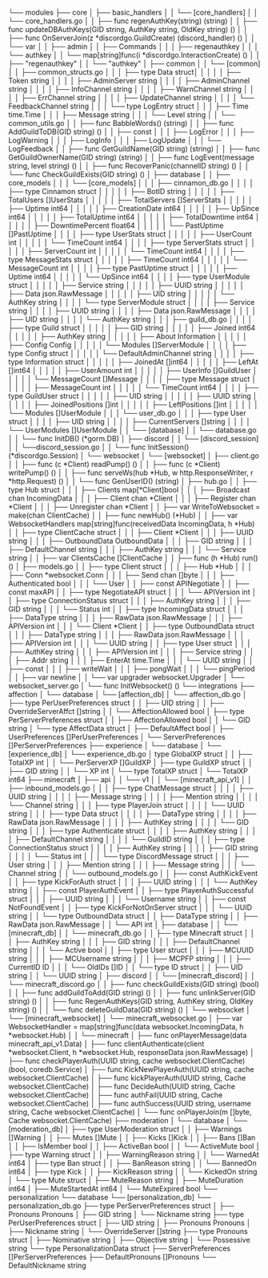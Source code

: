 └── modules
   ├── core
   │   ├── basic_handlers
   │   │   └── [core_handlers]
   │   │        └── core_handlers.go
   │   │            ├── func regenAuthKey(string) (string)
   │   │            ├── func updateDBAuthKeys(GID string, AuthKey string, OldKey string) ()
   │   │            ├── func OnServerJoin(z *discordgo.GuildCreate) (discord_handler) ()
   │   │            └── var
   │   │                ├── admin
   │   │                ├── Commands
   │   │                │   ├── regenauthkey
   │   │                │   └── authkey
   │   │                └── map[string]func(i *discordgo.InteractionCreate) ()
   │   │                    ├── "regenauthkey"
   │   │                    └── "authkey"
   │   ├── common
   │   │   └── [common]
   │   │        ├── common_structs.go
   │   │        │   ├── type Data struct│
   │   │        │   │   ├── Token           string
   │   │        │   │   ├── AdminServer     string
   │   │        │   │   ├── AdminChannel    string
   │   │        │   │   ├── InfoChannel     string
   │   │        │   │   ├── WarnChannel     string
   │   │        │   │   ├── ErrChannel      string
   │   │        │   │   ├── UpdateChannel   string
   │   │        │   │   └── FeedbackChannel string
   │   │        │   └── type LogEntry struct
   │   │        │       ├── Time    time.Time
   │   │        │       ├── Message string
   │   │        │       └── Level   string
   │   │        └── common_utils.go
   │   │            ├── func BabbleWords()                          (string)
   │   │            ├── func AddGuildToDB(GID string)           ()
   │   │            ├── const
   │   │            │   ├── LogError
   │   │            │   ├── LogWarning
   │   │            │   ├── LogInfo
   │   │            │   ├── LogUpdate
   │   │            │   └── LogFeedback
   │   │            ├── func GetGuildName(GID string)               (string)
   │   │            ├── func GetGuildOwnerName(GID string)          (string)
   │   │            ├── func LogEvent(message string, level string) ()
   │   │            ├── func RecoverPanic(channelID string)         ()
   │   │            └── func CheckGuildExists(GID string)           ()
   │   ├── database
   │   │   ├── core_models
   │   │   │   └── [core_models]
   │   │   │        ├── cinnamon_db.go
   │   │   │        │   ├── type Cinnamon struct
   │   │   │        │   │   ├── BotID               string
   │   │   │        │   │   ├── TotalUsers          []UserStats
   │   │   │        │   │   ├── TotalServers        []ServerStats
   │   │   │        │   │   ├── Uptime              int64
   │   │   │        │   │   ├── CreationDate        int64
   │   │   │        │   │   ├── UpSince             int64
   │   │   │        │   │   ├── TotalUptime         int64
   │   │   │        │   │   ├── TotalDowntime       int64
   │   │   │        │   │   ├── DowntimePercent     float64
   │   │   │        │   │   └── PastUptime          []PastUptime
   │   │   │        │   ├── type UserStats struct
   │   │   │        │   │   ├── UserCount int
   │   │   │        │   │   └── TimeCount int64
   │   │   │        │   ├── type ServerStats struct
   │   │   │        │   │   ├── ServerCount int
   │   │   │        │   │   └── TimeCount   int64
   │   │   │        │   ├── type MessageStats struct
   │   │   │        │   │   ├── TimeCount    int64
   │   │   │        │   │   └── MessageCount int
   │   │   │        │   ├── type PastUptime struct
   │   │   │        │   │   ├── Uptime  int64
   │   │   │        │   │   └── UpSince int64
   │   │   │        │   ├── type UserModule struct
   │   │   │        │   │   ├── Service string
   │   │   │        │   │   ├── UUID    string
   │   │   │        │   │   ├── Data    json.RawMessage
   │   │   │        │   │   ├── UID     string
   │   │   │        │   │   └── AuthKey string
   │   │   │        │   └── type ServerModule struct
   │   │   │        │       ├── Service string
   │   │   │        │       ├── UUID    string
   │   │   │        │       ├── Data    json.RawMessage
   │   │   │        │       ├── UID     string
   │   │   │        │       └── AuthKey string
   │   │   │        ├── guild_db.go
   │   │   │        │   ├── type Guild struct
   │   │   │        │   │   ├── GID     string
   │   │   │        │   │   ├── Joined  int64
   │   │   │        │   │   ├── AuthKey string
   │   │   │        │   │   ├── About   Information
   │   │   │        │   │   ├── Config  Config
   │   │   │        │   │   └── Modules []ServerModule
   │   │   │        │   ├── type Config struct
   │   │   │        │   │   └── DefaultAdminChannel string
   │   │   │        │   ├── type Information struct
   │   │   │        │   │   ├── JoinedAt        []int64
   │   │   │        │   │   ├── LeftAt          []int64
   │   │   │        │   │   ├── UserAmount      int
   │   │   │        │   │   ├── UserInfo        []GuildUser
   │   │   │        │   │   └── MessageCount    []Message
   │   │   │        │   ├── type Message struct
   │   │   │        │   │   ├── MessageCount int
   │   │   │        │   │   └── TimeCount    int64
   │   │   │        │   ├── type GuildUser struct
   │   │   │        │   │   ├── UID             string
   │   │   │        │   │   ├── UUID            string
   │   │   │        │   │   ├── JoinedPositions []int
   │   │   │        │   │   ├── LeftPositions   []int
   │   │   │        │   │   └── Modules         []UserModule
   │   │   │        └── user_db.go
   │   │   │            ├── type User struct
   │   │   │            │   ├── UID             string
   │   │   │            │   ├── CurrentServers  []string
   │   │   │            │   └── UserModules     []UserModule
   │   │   └── [database]
   │   │        └── database.go
   │   │            └── func InitDB() (*gorm.DB)
   │   ├── discord
   │   │   └── [discord_session]
   │   │        └──discord_session.go
   │   │           └── func InitSession() (*discordgo.Session) 
   │   └── websocket
   │       └── [websocket]
   │            ├── client.go
   │            │   ├── func (c *Client) readPump()     ()
   │            │   ├── func (c *Client) writePump()    ()
   │            │   ├── func serveWs(hub *Hub, w http.ResponseWriter, r *http.Request) ()
   │            │   └── func GenUserID() (string)
   │            ├── hub.go
   │            │   ├── type Hub struct
   │            │   │   ├── Clients     map[*Client]bool
   │            │   │   ├── Broadcast   chan    IncomingData
   │            │   │   ├── Client      chan    *Client
   │            │   │   ├── Register    chan    *Client
   │            │   │   ├── Unregister  chan    *Client
   │            │   ├── var WriteToWebsocket = make(chan ClientCache)
   │            │   ├── func newHub() (*Hub)
   │            │   ├── var WebsocketHandlers map[string]func(receivedData IncomingData, h *Hub)
   │            │   ├── type ClientCache struct
   │            │   │   ├── Client          *Client
   │            │   │   ├── UUID            string
   │            │   │   ├── OutboundData    OutboundData
   │            │   │   ├── GID             string
   │            │   │   ├── DefaultChannel  string
   │            │   │   ├── AuthKey         string
   │            │   │   └── Service         string
   │            │   ├── var ClientsCache []ClientCache
   │            │   ├── func (h *Hub) run() ()
   │            ├── models.go
   │            │   ├── type Client struct
   │            │   │   ├── Hub         *Hub
   │            │   │   ├── Conn        *websocket.Conn
   │            │   │   ├── Send        chan    []byte
   │            │   │   ├── Authenticated       bool
   │            │   │   └── User
   │            │   ├── const APINegotiate
   │            │   ├── const maxAPI
   │            │   ├── type NegotiateAPI struct
   │            │   │   └── APIVersion  int
   │            │   ├── type ConnectionStatus struct
   │            │   │   ├── AuthKey string
   │            │   │   ├── GID     string
   │            │   │   └── Status  int
   │            │   ├── type IncomingData struct
   │            │   │   ├── DataType    string
   │            │   │   ├── RawData     json.RawMessage
   │            │   │   ├── APIVersion  int
   │            │   │   └── Client      *Client
   │            │   ├── type OutboundData struct
   │            │   │   ├── DataType    string
   │            │   │   ├── RawData     json.RawMessage
   │            │   │   ├── APIVersion  int
   │            │   │   └── UUID        string
   │            │   ├── type User struct
   │            │   │   ├── AuthKey     string
   │            │   │   ├── APIVersion  int
   │            │   │   ├── Service     string
   │            │   │   ├── Addr        string
   │            │   │   ├── EnterAt     time.Time
   │            │   │   └── UUID        string
   │            │   ├── const
   │            │   │   ├── writeWait
   │            │   │   ├── pongWait
   │            │   │   └── pingPeriod
   │            │   ├── var newline
   │            │   └── var upgrader websocket.Upgrader
   │            └── websocket_server.go
   │                └── func InitWebsocket() ()
   └── integrations
       ├── affection
       │   └── database
       │       └── [affection_db]
       │            └── affection_db.go
       │                ├── type PerUserPreferences struct
       │                │   ├── UID                 string
       │                │   ├── OverrideServerAffct []string
       │                │   └── AffectionAllowed    bool
       │                ├── type PerServerPreferences struct
       │                │   ├── AffectionAllowed    bool
       │                │   └── GID                 string
       │                └── type AffectData struct
       │                    ├── DefaultAffect       bool
       │                    ├── UserPreferences     []PerUserPreferences
       │                    └── ServerPreferences   []PerServerPreferences
       ├── experience
       │   └── database
       │       └── [experience_db]
       │            └── experience_db.go
       │                 type GlobalXP struct 
       │                │   ├── TotalXP     int
       │                │   └── PerServerXP []GuildXP
       │                ├── type GuildXP struct
       │                │   ├── GID string
       │                │   └── XP  int
       │                └── type TotalXP struct
       │                    └── TotalXP int64
       ├── minecraft
       │   ├── api
       │   │   └── v1
       │   │       └── [minecraft_api_v1]
       │   │            ├── inbound_models.go
       │   │            │   ├── type ChatMessage struct
       │   │            │   │   ├── UUID    string
       │   │            │   │   ├── Message string
       │   │            │   │   ├── Mention string
       │   │            │   │   └── Channel string
       │   │            │   ├── type PlayerJoin struct
       │   │            │   │   └── UUID    string
       │   │            │   ├── type Data struct
       │   │            │   │   ├── DataType    string
       │   │            │   │   ├── RawData     json.RawMessage
       │   │            │   │   ├── AuthKey     string
       │   │            │   │   └── GID         string
       │   │            │   ├── type Authenticate struct
       │   │            │   │   ├── AuthKey         string
       │   │            │   │   ├── DefaultChannel  string
       │   │            │   │   └── GuildID         string
       │   │            │   ├── type ConnectionStatus struct
       │   │            │   │   ├── AuthKey string
       │   │            │   │   ├── GID     string
       │   │            │   │   └── Status  int
       │   │            │   └── type DiscordMessage struct
       │   │            │       ├── User    string
       │   │            │       ├── Mention string
       │   │            │       ├── Message string
       │   │            │       └── Channel string
       │   │            └── outbound_models.go
       │   │                ├── const AuthKickEvent
       │   │                ├── type KickForAuth struct
       │   │                │   ├── UUID    string
       │   │                │   └── AuthKey string
       │   │                ├── const PlayerAuthEvent
       │   │                ├── type PlayerAuthSuccessful struct
       │   │                │   ├── UUID        string
       │   │                │   └── Username    string
       │   │                ├── const NotFoundEvent
       │   │                ├── type KickForNotOnServer struct
       │   │                │   └── UUID    string
       │   │                └── type OutboundData struct
       │   │                    ├── DataType    string
       │   │                    ├── RawData     json.RawMessage
       │   │                    └── API         int
       │   ├── database
       │   │   └── [minecraft_db]
       │   │        └── minecraft_db.go
       │   │            ├── type Minecraft struct
       │   │            │   ├── AuthKey         string
       │   │            │   ├── GID             string
       │   │            │   ├── DefaultChannel  string
       │   │            │   └── Active          bool
       │   │            ├── type User struct
       │   │            │   ├── MCUUID      string
       │   │            │   ├── MCUsername  string
       │   │            │   ├── MCPFP       string
       │   │            │   ├── CurrentID   ID
       │   │            │   └── OldIDs      []ID
       │   │            └── type ID struct
       │   │                ├── UID     string
       │   │                └── UUID    string
       │   ├── discord
       │   │   └── [minecraft_discord]
       │   │        └── minecraft_discord.go
       │   │            ├── func checkGuildExists(GID string) (bool)
       │   │            ├── func addGuildToAdd(GID string) ()
       │   │            ├── func unlinkServer(GID string) ()
       │   │            ├── func RegenAuthKeys(GID string, AuthKey string, OldKey string) ()
       │   │            └── func deleteGuildData(GID string) ()
       │   └── websocket
       │       └── [minecraft_websocket]
       │            └── minecraft_websocket.go
       │                ├── var WebsocketHandler = map[string]func(data websocket.IncomingData, h *websocket.Hub)
       │                │   └── minecraft
       │                ├── func onPlayerMessage(data minecraft_api_v1.Data)
       │                ├── func clientAuthenticate(client *websocket.Client, h *websocket.Hub, responseData json.RawMessage)
       │                ├── func checkPlayerAuth(UUID string, cache websocket.ClientCache) (bool, coredb.Service)
       │                ├── func KickNewPlayerAuth(UUID string, cache websocket.ClientCache)
       │                ├── func kickPlayerAuth(UUID string, Cache websocket.ClientCache)
       │                ├── func DecideAuth(UUID string, Cache websocket.ClientCache)
       │                ├── func authFail(UUID string, Cache websocket.ClientCache)
       │                ├── func authSuccess(UUID string, username string, Cache websocket.ClientCache)
       │                └── func onPlayerJoin(m []byte, Cache websocket.ClientCache)
       ├── moderation
       │   └── database
       │       └── [moderation_db]
       │            ├── type UserModeration struct
       │            │   ├── Warnings    []Warning
       │            │   ├── Mutes       []Mute
       │            │   ├── Kicks       []Kick
       │            │   ├── Bans        []Ban
       │            │   ├── IsMember    bool
       │            │   ├── ActiveBan   bool
       │            │   └── ActiveMute  bool
       │            ├── type Warning struct
       │            │   ├── WarningReason   string
       │            │   └── WarnedAt        int64 
       │            ├── type Ban struct
       │            │   ├── BanReason   string
       │            │   └── BannedOn    int64
       │            ├── type Kick
       │            │   ├── KickReason  string
       │            │   └── KickedOn    string
       │            └── type Mute struct
       │                ├── MuteReason      string
       │                ├── MuteDuration    int64
       │                ├── MuteStartedAt   int64
       │                └── MuteExpired     bool
       └── personalization
           └── database
               └── [personalization_db]
                    └── personalization_db.go
                        ├── type PerServerPreferences struct 
                        │   ├── Pronouns    Pronouns
                        │   ├── GID         string
                        │   └── Nickname    string
                        ├── type PerUserPreferences struct
                        │   ├── UID             string
                        │   ├── Pronouns        Pronouns
                        │   ├── Nickname        string
                        │   └── OverrideServer  []string
                        ├── type Pronouns struct
                        │   ├── Nominative  string
                        │   ├── Objective   string
                        │   └── Possessive  string
                        └── type PersonalizationData struct
                            ├── ServerPreferences   []PerServerPreferences
                            ├── DefaultPronouns     []Pronouns
                            └── DefaultNickname     string
